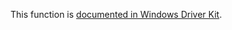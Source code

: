 This function is [documented in Windows Driver Kit](https://learn.microsoft.com/en-us/windows-hardware/drivers/ddi/wdm/nf-wdm-rtlclearallbits).
